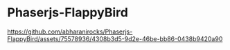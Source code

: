 # Phaserjs-FlappyBird




https://github.com/abharanirocks/Phaserjs-FlappyBird/assets/75578936/4308b3d5-9d2e-46be-bb86-0438b9420a90

